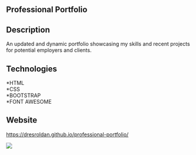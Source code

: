 ## Professional Portfolio 

## Description

An updated and dynamic portfolio showcasing my skills and recent projects for potential employers and clients. 

## Technologies

*HTML</br>
*CSS</br>
*BOOTSTRAP</br>
*FONT AWESOME</br>


## Website

https://dresroldan.github.io/professional-portfolio/

![](portfolioscreenshot.png)
